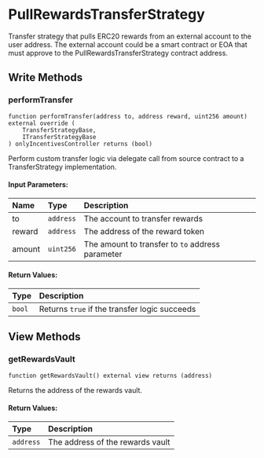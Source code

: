 # PullRewardsTransferStrategy

Transfer strategy that pulls ERC20 rewards from an external account to the user address. The external account could be a smart contract or EOA that must approve to the PullRewardsTransferStrategy contract address.

## Write Methods

### performTransfer

```solidity
function performTransfer(address to, address reward, uint256 amount) external override (
    TransferStrategyBase, 
    ITransferStrategyBase
) onlyIncentivesController returns (bool)
```

Perform custom transfer logic via delegate call from source contract to a TransferStrategy implementation.

#### Input Parameters:

| Name   | Type      | Description                                      |
| :----- | :-------- | :----------------------------------------------- |
| to     | `address` | The account to transfer rewards                  |
| reward | `address` | The address of the reward token                  |
| amount | `uint256` | The amount to transfer to `to` address parameter |

#### Return Values:

| Type   | Description                                   |
| :----- | :-------------------------------------------- |
| `bool` | Returns `true` if the transfer logic succeeds |

## View Methods

### getRewardsVault

```solidity
function getRewardsVault() external view returns (address)
```

Returns the address of the rewards vault.

#### Return Values:

| Type      | Description                      |
| :-------- | :------------------------------- |
| `address` | The address of the rewards vault |